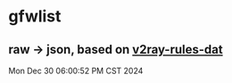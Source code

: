 # gfwlist
## raw -> json, based on [v2ray-rules-dat](https://github.com/Loyalsoldier/v2ray-rules-dat)
Mon Dec 30 06:00:52 PM CST 2024

